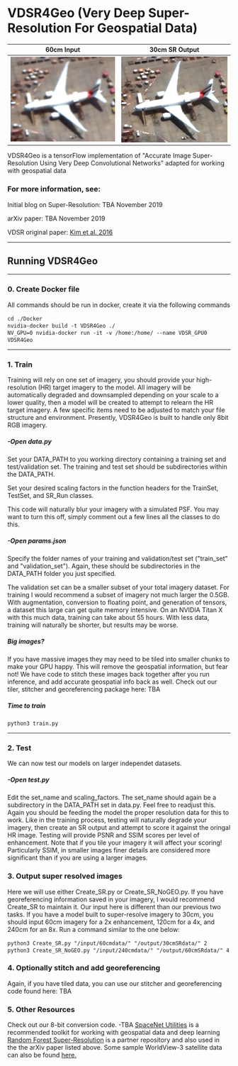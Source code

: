 # VDSR4Geo (Very Deep Super-Resolution For Geospatial Data)
| 60cm Input | 30cm SR Output |
| --- | --- |
|<img src="/Examples/VDSR/Plane/60cm_Native.png" alt="30cm_Native" width="400"/>|<img src="/Examples/VDSR/Plane/30cm_2x_VDSR.png" alt="30cm_SR" width="400"/>|

VDSR4Geo is a tensorFlow implementation of "Accurate Image Super-Resolution Using Very Deep Convolutional Networks" adapted for working with geospatial data


### For more information, see:


Initial blog on Super-Resolution: TBA November 2019

arXiv paper: TBA November 2019

VDSR original paper: [Kim et al. 2016](https://arxiv.org/pdf/1511.04587.pdf)

____
## Running VDSR4Geo

____

### 0. Create Docker file
All commands should be run in docker, create it via the following commands

	cd ./Docker
	nvidia-docker build -t VDSR4Geo ./
	NV_GPU=0 nvidia-docker run -it -v /home:/home/ --name VDSR_GPU0 VDSR4Geo


____

### 1. Train

Training will rely on one set of imagery, you should provide your high-resolution (HR) target imagery to the model. All imagery will be automatically degraded and downsampled depending on your scale to a lower quality, then a model will be created to attempt to relearn the HR target imagery.  A few specific items need to be adjusted to match your file structure and environment.  Presently, VDSR4Geo is built to handle only 8bit RGB imagery.

##### -Open data.py

Set your DATA_PATH to you working directory containing a training set and test/validation set.  The training and test set should be subdirectories within the DATA_PATH.

Set your desired scaling factors in the function headers for the TrainSet, TestSet, and SR_Run classes.  

This code will naturally blur your imagery with a simulated PSF.  You may want to turn this off, simply comment out a few lines all the classes to do this.

##### -Open params.json

Specify the folder names of your training and validation/test set ("train_set" and "validation_set").  Again, these should be subdirectories in the DATA_PATH folder you just specified.

The validation set can be a smaller subset of your total imagery dataset.  For training I would recommend a subset of imagery not much larger the 0.5GB.  With augmentation, conversion to floating point, and generation of tensors, a dataset this large can get quite memory intensive. On an NVIDIA Titan X with this much data, training can take about 55 hours.  With less data, training will naturally be shorter, but results may be worse.

##### Big images?
If you have massive images they may need to be tiled into smaller chunks to make your GPU happy.  This will remove the geospatial information, but fear not!  We have code to stitch these images back together after you run inference, and add accurate geospatial info back as well.  Check out our tiler, stitcher and georeferencing package here: TBA

##### Time to train

	python3 train.py

____

### 2. Test
We can now test our models on larger independet datasets.  

##### -Open test.py

Edit the set_name and scaling_factors.  The set_name should again be a subdirectory in the DATA_PATH set in data.py.  Feel free to readjust this.  Again you should be feeding the model the proper resolution data for this to work.  Like in the training process, testing will naturally degrade your imagery, then create an SR output and attempt to score it against the oringal HR image.   Testing will provide PSNR and SSIM scores per level of enhancement.  Note that if you tile your imagery it will affect your scoring!  Particularly SSIM, in smaller images finer details are considered more significant than if you are using a larger images.


### 3. Output super resolved images

Here we will use either Create_SR.py or Create_SR_NoGEO.py.  If you have georeferencing information saved in your imagery, I would recommend Create_SR to maintain it.  Our input here is different than our previous two tasks.  If you have a model built to super-resolve imagery to 30cm, you should input 60cm imagery for a 2x enhancement, 120cm for a 4x, and 240cm for an 8x.  Run a command similar to the one below:

	python3 Create_SR.py "/input/60cmdata/" "/output/30cmSRdata/" 2
	python3 Create_SR_NoGEO.py "/input/240cmdata/" "/output/60cmSRdata/" 4
    
### 4.  Optionally stitch and add georeferencing

Again, if you have tiled data, you can use our stitcher and georeferencing code found here: TBA


### 5. Other Resources

Check out our 8-bit conversion code. -TBA
[SpaceNet Utilities](https://github.com/SpaceNetChallenge/utilities) is a recommended toolkit for working with geospatial data and deep learning
[Random Forest Super-Resolution](github.com/jshermeyer/RFSR) is a partner repository and also used in the the arXiv paper listed above.
Some sample WorldView-3 satellite data can also be found [here.](https://github.com/jshermeyer/RFSR/tree/master/SampleImagery)

    
    
    
    
    



